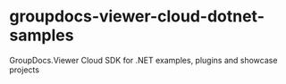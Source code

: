 # groupdocs-viewer-cloud-dotnet-samples
GroupDocs.Viewer Cloud SDK for .NET examples, plugins and showcase projects
